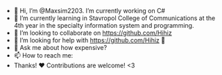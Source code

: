 - 👋 Hi, I’m @Maxsim2203. I’m currently working on C#
- 🌱 I’m currently learning in Stavropol College of Communications at the 4th year in the specialty information system and programming.
- 👯 I’m looking to collaborate on https://github.com/Hihiz
- 🤔 I’m looking for help with https://github.com/Hihiz 🤔
- 💬 Ask me about how expensive?
- 📫 How to reach me: 
- Thanks! :heart:
Contributions are welcome! &lt;3

<!---
Maxsim2203/Maxsim2203 is a ✨ special ✨ repository because its `README.md` (this file) appears on your GitHub profile.
You can click the Preview link to take a look at your changes.
--->
